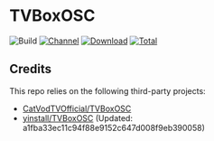# TVBoxOSC

![Build](https://shields.io/github/actions/workflow/status/yinstall/TVBoxOSC-Release/test.yml?branch=master&logo=github&label=Build)
[![Channel](https://img.shields.io/badge/Follow-Telegram-blue.svg?logo=telegram)](https://t.me/TVBoxOSC)
[![Download](https://img.shields.io/github/v/release/yinstall/TVBoxOSC-Release?color=orange&logoColor=orange&label=Download&logo=DocuSign)](https://github.com/yinstall/TVBoxOSC-Release/releases/latest) 
[![Total](https://shields.io/github/downloads/yinstall/TVBoxOSC-Release/total?logo=Bookmeter&label=Counts&logoColor=yellow&color=yellow)](https://github.com/yinstall/TVBoxOSC-Release/releases)

## Credits
This repo relies on the following third-party projects:
- [CatVodTVOfficial/TVBoxOSC](https://github.com/CatVodTVOfficial/TVBoxOSC)
- [yinstall/TVBoxOSC](https://github.com/yinstall/TVBoxOSC) (Updated: a1fba33ec11c94f88e9152c647d008f9eb390058)
